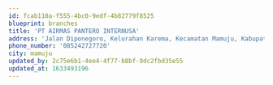 ```yaml
---
id: fcab110a-f555-4bc0-9edf-4b82779f8525
blueprint: branches
title: 'PT AIRMAS PANTERO INTERNUSA'
address: 'Jalan Diponegoro, Kelurahan Karema, Kecamatan Mamuju, Kabupaten Mamuju'
phone_number: '085242727720'
city: mamuju
updated_by: 2c75e6b1-4ee4-4f77-b8bf-9dc2fbd35e55
updated_at: 1633493196
---
```

